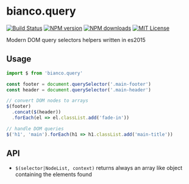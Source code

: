 # bianco.query

[![Build Status][travis-image]][travis-url]
[![NPM version][npm-version-image]][npm-url]
[![NPM downloads][npm-downloads-image]][npm-url]
[![MIT License][license-image]][license-url]

Modern DOM query selectors helpers written in es2015

## Usage

```js
import $ from 'bianco.query'

const footer = document.querySelector('.main-footer')
const header = document.querySelector('.main-header')

// convert DOM nodes to arrays
$(footer)
  .concat($(header))
  .forEach(el => el.classList.add('fade-in'))

// handle DOM queries
$('h1', 'main').forEach(h1 => h1.classList.add('main-title'))

```

## API

- `$(selector|NodeList, context)` returns always an array like object containing the elements found


[travis-image]:https://img.shields.io/travis/biancojs/query.svg?style=flat-square
[travis-url]:https://travis-ci.org/biancojs/query

[license-image]:http://img.shields.io/badge/license-MIT-000000.svg?style=flat-square
[license-url]:LICENSE.txt

[npm-version-image]:http://img.shields.io/npm/v/bianco.query.svg?style=flat-square
[npm-downloads-image]:http://img.shields.io/npm/dm/bianco.query.svg?style=flat-square
[npm-url]:https://npmjs.org/package/bianco.query
